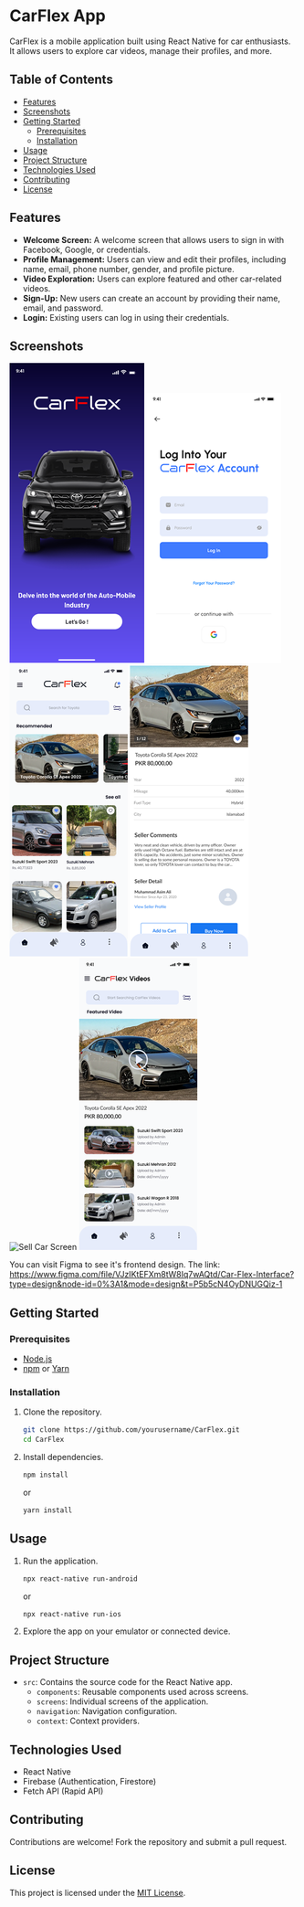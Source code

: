 # CarFlex App

CarFlex is a mobile application built using React Native for car enthusiasts. It allows users to explore car videos, manage their profiles, and more.

## Table of Contents
- [Features](#features)
- [Screenshots](#screenshots)
- [Getting Started](#getting-started)
  - [Prerequisites](#prerequisites)
  - [Installation](#installation)
- [Usage](#usage)
- [Project Structure](#project-structure)
- [Technologies Used](#technologies-used)
- [Contributing](#contributing)
- [License](#license)

## Features
- **Welcome Screen:** A welcome screen that allows users to sign in with Facebook, Google, or credentials.
- **Profile Management:** Users can view and edit their profiles, including name, email, phone number, gender, and profile picture.
- **Video Exploration:** Users can explore featured and other car-related videos.
- **Sign-Up:** New users can create an account by providing their name, email, and password.
- **Login:** Existing users can log in using their credentials.

## Screenshots
![Landing Screen](Screenshots/Landing_Page.png)
![Login Screen](Screenshots/Login.png)
![Home Screen](Screenshots/Home_Screen.png)
![AD Details Screen](Screenshots/AD_Details.png)
![Sell Car Screen](Screenshots/Sell_car.jgp)
![Featured Video Screen](Screenshots/Featured_Video_Screen.png)


You can visit Figma to see it's frontend design. The link: https://www.figma.com/file/VJzIKtEFXm8tW8Iq7wAQtd/Car-Flex-Interface?type=design&node-id=0%3A1&mode=design&t=P5b5cN4OyDNUGQiz-1

## Getting Started

### Prerequisites
- [Node.js](https://nodejs.org/)
- [npm](https://www.npmjs.com/) or [Yarn](https://yarnpkg.com/)

### Installation
1. Clone the repository.
   ```bash
   git clone https://github.com/yourusername/CarFlex.git
   cd CarFlex
   ```
2. Install dependencies.
   ```bash
   npm install
   ```
   or
   ```bash
   yarn install
   ```

## Usage
1. Run the application.
   ```bash
   npx react-native run-android
   ```
   or
   ```bash
   npx react-native run-ios
   ```
2. Explore the app on your emulator or connected device.

## Project Structure
- `src`: Contains the source code for the React Native app.
  - `components`: Reusable components used across screens.
  - `screens`: Individual screens of the application.
  - `navigation`: Navigation configuration.
  - `context`: Context providers.

## Technologies Used
- React Native
- Firebase (Authentication, Firestore)
- Fetch API (Rapid API)

## Contributing
Contributions are welcome! Fork the repository and submit a pull request.

## License
This project is licensed under the [MIT License](LICENSE).
